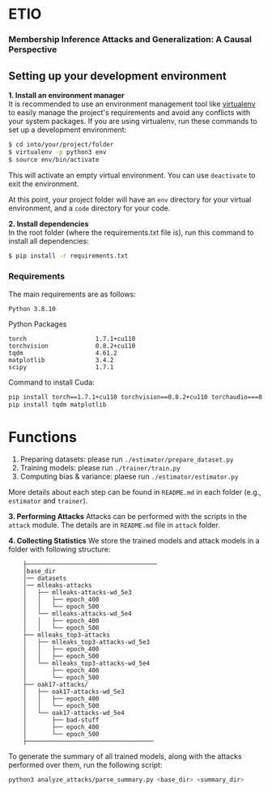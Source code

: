 # ETIO
### Membership Inference Attacks and Generalization: A Causal Perspective

## Setting up your development environment
  
**1. Install an environment manager**  
It is recommended to use an environment management tool like [virtualenv](https://virtualenv.pypa.io/en/stable/) to easily manage the project's requirements and avoid any conflicts with your system packages. If you are using virtualenv, run these commands to set up a development environment:
```sh
$ cd into/your/project/folder
$ virtualenv -p python3 env
$ source env/bin/activate
```
This will activate an empty virtual environment. You can use ```deactivate``` to exit the environment.

At this point, your project folder will have an `env` directory for your virtual environment, and a `code` directory for your code.

**2. Install dependencies**  
In the root folder (where the requirements.txt file is), run this command to install all dependencies:
```sh
$ pip install -r requirements.txt
```
### Requirements
The main requirements are as follows:
```
Python 3.8.10
```
Python Packages
```
torch                   1.7.1+cu110
torchvision             0.8.2+cu110
tqdm                    4.61.2
matplotlib              3.4.2
scipy                   1.7.1
```

Command to install Cuda:
```bash
pip install torch==1.7.1+cu110 torchvision==0.8.2+cu110 torchaudio===0.7.2 -f https://download.pytorch.org/whl/torch_stable.html
pip install tqdm matplotlib
```

# Functions
1. Preparing datasets: please run `./estimator/prepare_dataset.py`
2. Training models: please run `./trainer/train.py`
3. Computing bias & variance: plaese run `./estimator/estimator.py`

More details about each step can be found in `README.md` in each folder (e.g., `estimator` and `trainer`).


**3. Performing Attacks**
Attacks can be performed with the scripts in the `attack` module. The details are in `README.md` file in `attack` folder.

**4. Collecting Statistics**
We store the trained models and attack models in a folder with following structure:
```
    ├──────────────────────────────────── 
    │base_dir
    │── datasets
    │── mlleaks-attacks
    │   ├── mlleaks-attacks-wd_5e3                                  
    │   │   ├── epoch_400                   
    │   │   └── epoch_500                           
    │   └── mlleaks-attacks-wd_5e4
    │   │   ├── epoch_400        
    │   │   └── epoch_500                   
    ├── mlleaks_top3-attacks                    
    │   ├── mlleaks_top3-attacks-wd_5e3                 
    │   │   ├── epoch_400
    │   │   ├── epoch_500 
    │   └── mlleaks_top3-attacks-wd_5e4 
    │       ├── epoch_400 
    │       └── epoch_500
    ├── oak17-attacks/
    │   ├── oak17-attacks-wd_5e3
    │   │   ├── epoch_400
    │   │   └── epoch_500
    │   └── oak17-attacks-wd_5e4
    │       ├── bad-stuff
    │       ├── epoch_400
    │       └── epoch_500
    ├───────────────────────────────────
```

To generate the summary of all trained models, along with the attacks performed over them, run the following script:

```bash
python3 analyze_attacks/parse_summary.py <base_dir> <summary_dir>
```



